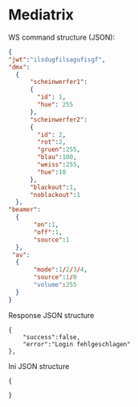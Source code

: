 # Mediatrix

WS command structure (JSON):
```JSON 
{
"jwt":"ilsdugfilsagufisgf",
"dmx":
  {
      "scheinwerfer1":
      {
        "id": 1,
        "hue": 255
      },
      "scheinwerfer2":
      {
        "id": 2,
        "rot":2,
        "gruen":255,
        "blau":100,
        "weiss":255,
        "hue":10
      },
      "blackout":1,
      "noblackout":1      
  },
"beamer":
  {
       "on":1,
       "off":1,
       "source":1
  },
 "av":
  {
       "mode":1/2/3/4,
       "source":1/0
       "volume":255
  }
}
```

Response JSON structure
```
{
    "success":false,
    "error":"Login fehlgeschlagen"
},
```

Ini JSON structure
```
{

}
```
